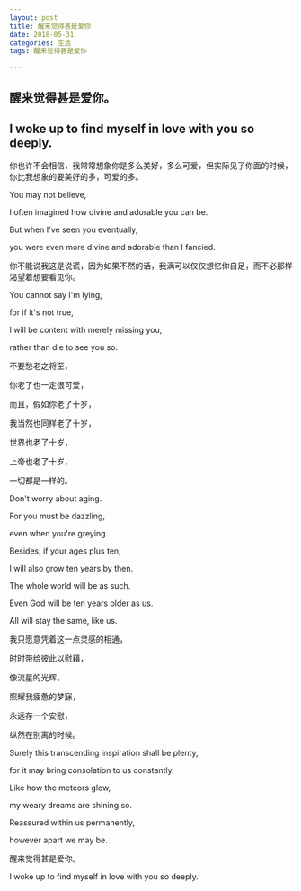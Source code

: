 ```yaml
---
layout: post
title: 醒来觉得甚是爱你
date: 2018-05-31
categories: 生活
tags: 醒来觉得甚是爱你

---
```


## 醒来觉得甚是爱你。

## I woke up to find myself in love with you so deeply. 

你也许不会相信，我常常想象你是多么美好，多么可爱，但实际见了你面的时候，你比我想象的要美好的多，可爱的多。


You may not believe, 

I often imagined how divine and adorable you can be.

But when I've seen you eventually, 

you were even more divine and adorable than I fancied.




你不能说我这是说谎，因为如果不然的话，我满可以仅仅想忆你自足，而不必那样渴望着想要看见你。


You cannot say I'm lying,

for if it's not true,

I will be content with merely missing you, 

rather than die to see you so. 





不要愁老之将至，

你老了也一定很可爱，

而且，假如你老了十岁，

我当然也同样老了十岁，

世界也老了十岁，

上帝也老了十岁，

一切都是一样的。


Don't worry about aging.

For you must be dazzling,

even when you're greying.


Besides, if your ages plus ten, 

I will also grow ten years by then.

The whole world will be as such. 

Even God will be ten years older as us. 

All will stay the same, like us.





我只愿意凭着这一点灵感的相通，

时时带给彼此以慰藉，

像流星的光辉，

照耀我疲惫的梦寐，

永远存一个安慰，

纵然在别离的时候。


Surely this transcending inspiration shall be plenty,

for it may bring consolation to us constantly.


Like how the meteors glow,

my weary dreams are shining so.

Reassured within us permanently, 

however apart we may be.



醒来觉得甚是爱你。

I woke up to find myself in love with you so deeply. 
